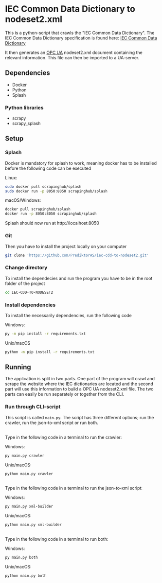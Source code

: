 # IEC Common Data Dictionary to nodeset2.xml
This is a python-script that crawls the "IEC Common Data Dictionary". The IEC Common Data Dictionary specification is found here:
[IEC Common Data Dictionary](https://cdd.iec.ch/cdd/iec61360/iec61360.nsf/Welcome?OpenPage)

It then generates an [OPC UA](https://opcfoundation.org/about/opc-technologies/opc-ua/) nodeset2.xml document containing the relevant information. This file can then be imported to a UA-server.


## Dependencies
- Docker
- Python
- Splash
### Python libraries
- scrapy
- scrapy_splash


## Setup

### Splash 
Docker is mandatory for splash to work, meaning docker has to be installed before the following code can be executed

Linux: 
```bash
sudo docker pull scrapinghub/splash
sudo docker run -p 8050:8050 scrapinghub/splash
```
macOS/Windows:
```bash
docker pull scrapinghub/splash
docker run -p 8050:8050 scrapinghub/splash
```
Splash should now run at http://localhost:8050 
### Git
Then you have to install the project locally on your computer
```bash
git clone 'https://github.com/PrediktorAS/iec-cdd-to-nodeset2.git'
```

### Change directory
To install the dependecies and run the program you have to be in the root folder of the project  
```bash
cd IEC-CDD-TO-NODESET2
```

### Install dependencies
To install the necessarily dependencies, run the following code


Windows:
```bash
py -m pip install -r requirements.txt
```
Unix/macOS
```bash
python -m pip install -r requirements.txt
```

## Running
The application is split in two parts. One part of the program will crawl and scrape the website where the IEC dictionaries are located and the second part will use this information to build a OPC UA nodeset2.xml file. 
The two parts can easily be run separately or together from the CLI. 


### Run through CLI-script
This script is called `main.py`. The script has three different options; run the crawler, run the json-to-xml script or run both. 

<br>
Type in the following code in a terminal to run the crawler:

Windows: 
```bash
py main.py crawler
```
Unix/macOS:
```bash
python main.py crawler
```

<br>
Type in the following code in a terminal to run the json-to-xml script:

Windows: 
```bash
py main.py xml-builder
```
Unix/macOS:
```bash
python main.py xml-builder
```

<br>
Type in the following code in a terminal to run both:

Windows: 
```bash
py main.py both
```
Unix/macOS:
```bash
python main.py both
```
